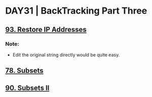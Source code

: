 # DAY31 | BackTracking Part Three

## [93. Restore IP Addresses](https://leetcode.com/problems/restore-ip-addresses/)
### Note:
- Edit the original string directly would be quite easy.
## [78. Subsets](https://leetcode.com/problems/subsets/)
## [90. Subsets II](https://leetcode.com/problems/subsets-ii/)
